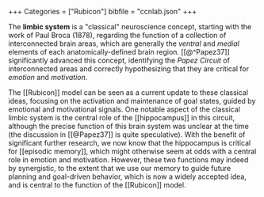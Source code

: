 +++
Categories = ["Rubicon"]
bibfile = "ccnlab.json"
+++

The **limbic system** is a "classical" neuroscience concept, starting with the work of Paul Broca (1878), regarding the function of a collection of interconnected brain areas, which are generally the _ventral_ and _medial_ elements of each anatomically-defined brain region. [[@^Papez37]] significantly advanced this concept, identifying the _Papez Circuit_ of interconnected areas and correctly hypothesizing that they are critical for _emotion_ and _motivation_.

The [[Rubicon]] model can be seen as a current update to these classical ideas, focusing on the activation and maintenance of goal states, guided by emotional and motivational signals. One notable aspect of the classical limbic system is the central role of the [[hippocampus]] in this circuit, although the precise function of this brain system was unclear at the time (the discussion in [[@Papez37]] is quite speculative). With the benefit of significant further research, we now know that the hippocampus is critical for [[episodic memory]], which might otherwise seem at odds with a central role in emotion and motivation. However, these two functions may indeed by synergistic, to the extent that we use our memory to guide future planning and goal-driven behavior, which is now a widely accepted idea, and is central to the function of the [[Rubicon]] model.



